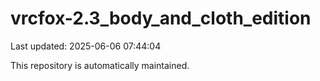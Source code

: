 # vrcfox-2.3_body_and_cloth_edition

Last updated: 2025-06-06 07:44:04

This repository is automatically maintained.
